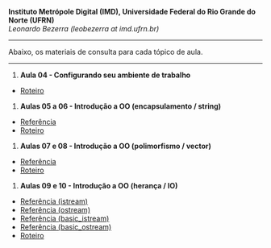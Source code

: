 **Instituto Metrópole Digital (IMD), Universidade Federal do Rio Grande do Norte (UFRN)**  
*Leonardo Bezerra (leobezerra at imd.ufrn.br)*

---

Abaixo, os materiais de consulta para cada tópico de aula.

---

1. **Aula 04 - Configurando seu ambiente de trabalho**
  * [Roteiro](laboratorio/workstation/roteiro.pdf)
1. **Aulas 05 a 06 - Introdução a OO (encapsulamento / string)**
  * [Referência](laboratorio/string/string.html)
  * [Roteiro](laboratorio/string/roteiro.pdf)
1. **Aulas 07 e 08 - Introdução a OO (polimorfismo / vector)**
  * [Referência](laboratorio/vector/vector.html)
  * [Roteiro](laboratorio/vector/roteiro.pdf)
1. **Aulas 09 e 10 - Introdução a OO (herança / IO)**
  * [Referência (istream)](laboratorio/ios/istream.html)
  * [Referência (ostream)](laboratorio/ios/ostream.html)
  * [Referência (basic_istream)](laboratorio/ios/basic_istream.html)
  * [Referência (basic_ostream)](laboratorio/ios/basic_ostream.html)
  * [Roteiro](laboratorio/ios/roteiro.pdf)

